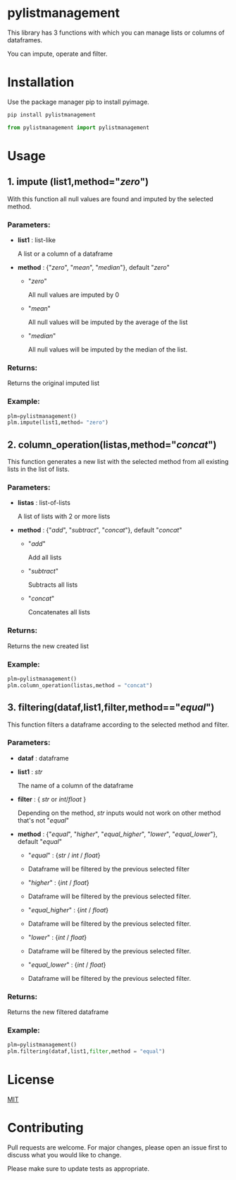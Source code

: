 # pylistmanagement
This library has 3 functions with which you can manage lists or columns of dataframes.

You can impute, operate and filter.

# Installation
Use the package manager pip to install pyimage.

```python
pip install pylistmanagement

from pylistmanagement import pylistmanagement
``` 

# Usage
## **1. impute** (list1,method="_zero_")

With this function all null values are found and imputed by the selected method.


### ****Parameters****:
  - **list1** : list-like
  
      A list or a column of a dataframe 
  - **method** : {"_zero_", "_mean_", "_median_"}, default "_zero_"

    - "_zero_"
       
       All null values are imputed by 0
        
    - "_mean_"
        
       All null values will be imputed by the average of the list
        
    - "_median_"
    
       All null values will be imputed by the median of the list.
      
### ****Returns****:

Returns the original imputed list

### ****Example****:

``` python
plm=pylistmanagement()
plm.impute(list1,method= "zero")
```

## **2. column_operation**(listas,method="_concat_")

This function generates a new list with the selected method from all existing lists in the list of lists.

### ****Parameters****:
  - **listas** : list-of-lists
  
      A list of lists with 2 or more lists  

  - **method** : {"_add_", "_subtract_", "_concat_"}, default "_concat_"

    - "_add_"
    
        Add all lists
  
    - "_subtract_"
    
        Subtracts all lists
  
    - "_concat_"
    
        Concatenates all lists

### ****Returns****:

Returns the new created list

### ****Example****:

``` python
plm=pylistmanagement()
plm.column_operation(listas,method = "concat")
```

## **3. filtering**(dataf,list1,filter,method=="_equal_")
This function filters a dataframe according to the selected method and filter. 

### ****Parameters****:
  - **dataf** : dataframe
  
  - **list1** : _str_
  
      The name of a column of the dataframe
  - **filter** : { _str_ or _int_/_float_ }
  
      Depending on the method, _str_ inputs would not work on other method that's not "_equal_"
  - **method** :  {"_equal_", "_higher_", "_equal_higher_", "_lower_", "_equal_lower_"}, default "_equal_"

    - "_equal_" : {_str_ / _int_ / _float_}
    - 
        Dataframe will be filtered by the previous selected filter
  
    - "_higher_" : {_int_ / _float_}
    - 
        Dataframe will be filtered by the previous selected filter.
  
    - "_equal_higher_" : {_int_ / _float_}
    - 
        Dataframe will be filtered by the previous selected filter.
  
    - "_lower_" : {_int_ / _float_}
    - 
        Dataframe will be filtered by the previous selected filter.
  
    - "_equal_lower_" : {_int_ / _float_}
    - 
        Dataframe will be filtered by the previous selected filter. 


### ****Returns****:
Returns the new filtered dataframe

### ****Example****:

``` python
plm=pylistmanagement()
plm.filtering(dataf,list1,filter,method = "equal")
```

# License
[MIT](https://choosealicense.com/licenses/mit/)


# Contributing

Pull requests are welcome. For major changes, please open an issue first to discuss what you would like to change.

Please make sure to update tests as appropriate.
